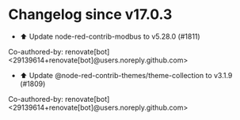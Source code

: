 # Changelog since v17.0.3
- ⬆️ Update node-red-contrib-modbus to v5.28.0 (#1811)

Co-authored-by: renovate[bot] <29139614+renovate[bot]@users.noreply.github.com> 
- ⬆️ Update @node-red-contrib-themes/theme-collection to v3.1.9 (#1809)

Co-authored-by: renovate[bot] <29139614+renovate[bot]@users.noreply.github.com> 
